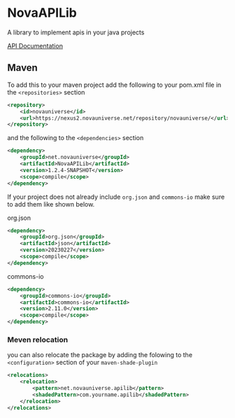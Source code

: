 # NovaAPILib
A library to implement apis in your java projects

[API Documentation](https://novauniverse.net/apidocs/NovaAPILib/)

## Maven
To add this to your maven project add the following to your pom.xml file in the `<repositories>` section
```xml
<repository>
	<id>novauniverse</id>
	<url>https://nexus2.novauniverse.net/repository/novauniverse/</url>
</repository>
```
and the following to the `<dependencies>` section
```xml
<dependency>
	<groupId>net.novauniverse</groupId>
	<artifactId>NovaAPILib</artifactId>
	<version>1.2.4-SNAPSHOT</version>
	<scope>compile</scope>
</dependency>
```

If your project does not already include `org.json` and `commons-io` make sure to add them like shown below.

org.json
```xml
<dependency>
	<groupId>org.json</groupId>
	<artifactId>json</artifactId>
	<version>20230227</version>
	<scope>compile</scope>
</dependency>
```

commons-io
```xml
<dependency>
	<groupId>commons-io</groupId>
	<artifactId>commons-io</artifactId>
	<version>2.11.0</version>
	<scope>compile</scope>
</dependency>
```

### Meven relocation
you can also relocate the package by adding the folowing to the `<configuration>` section of your `maven-shade-plugin`
```xml
<relocations>
	<relocation>
		<pattern>net.novauniverse.apilib</pattern>
		<shadedPattern>com.yourname.apilib</shadedPattern>
	</relocation>
</relocations>
```
